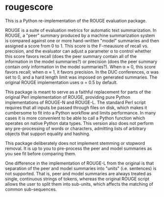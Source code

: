rougescore
==========

This is a Python re-implementation of the ROUGE evaluation package.

ROUGE is a suite of evaluation metrics for automatic text summarization. In
ROUGE, a "peer" summary produced by a machine summarization system is compared
against one or more hand-written "model" summaries and then assigned a score
from 0 to 1. This score is the F-meausure of recall vs. precision, and the
evaluator can adjust a parameter α to control whether this score favors recall
(does the peer summary contain all of the information in the model summaries?)
or precision (does the peer summary contain *only* information in the model
summaries?). When α ≈ 0, this score favors recall; when α ≈ 1, it favors
precision. In the DUC conferences, α was set to 0, and a hard length limit was
imposed on generated summaries. The original ROUGE implementation uses α = 0.5
by default.

This package is meant to serve as a faithful replacement for parts of the
original Perl implementation of ROUGE, providing pure Python implementations
of ROUGE-N and ROUGE-L. The standard Perl script requires that all inputs be
passed through files on disk, which makes it cumbersome to fit into a Python
workflow and limits performance. In many cases it is more convenient to be able
to call a Python function which operates on native Python data types. This
version also does not perform any pre-processing of words or characters,
admitting lists of arbitrary objects that support equality and hashing.

This package deliberately does not implement stemming or stopword removal. It
is up to you to pre-process the peer and model summaries as you see fit before
comparing them.

One difference in the implementation of ROUGE-L from the original is that
separation of the peer and model summaries into "units" (i.e. sentences) is
not supported. That is, peer and model summaries are always treated as single,
continuous strings of tokens, whereas the original ROUGE script allows the
user to split them into sub-units, which affects the matching of common
sub-sequences.
